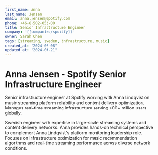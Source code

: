 ```yaml
---
first_name: Anna
last_name: Jensen
email: anna.jensen@spotify.com
phone: +46-8-502-052-00
title: Senior Infrastructure Engineer
company: "[[companies/spotify]]"
owner: Sarah Chen
tags: [streaming, sweden, infrastructure, music]
created_at: "2024-02-08"
updated_at: "2024-03-21"
---
```


# Anna Jensen - Spotify Senior Infrastructure Engineer

Senior infrastructure engineer at Spotify working with Anna Lindqvist on music streaming platform reliability and content delivery optimization. Manages real-time streaming infrastructure serving 400+ million users globally.

Swedish engineer with expertise in large-scale streaming systems and content delivery networks. Anna provides hands-on technical perspective to complement Anna Lindqvist's platform monitoring leadership role. Focuses on infrastructure optimization for music recommendation algorithms and real-time streaming performance across diverse network conditions.